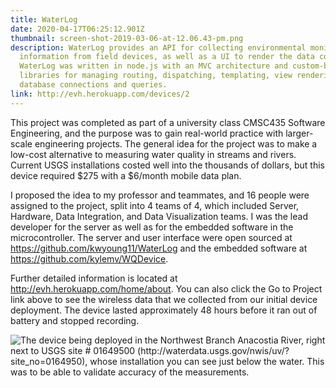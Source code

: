 ```yaml
---
title: WaterLog
date: 2020-04-17T06:25:12.901Z
thumbnail: screen-shot-2019-03-06-at-12.06.43-pm.png
description: WaterLog provides an API for collecting environmental monitoring
  information from field devices, as well as a UI to render the data collected.
  WaterLog was written in node.js with an MVC architecture and custom-built
  libraries for managing routing, dispatching, templating, view rendering, and
  database connections and queries.
link: http://evh.herokuapp.com/devices/2
---
```

This project was completed as part of a university class CMSC435 Software Engineering, and the purpose was to gain real-world practice with larger-scale engineering projects. The general idea for the project was to make a low-cost alternative to measuring water quality in streams and rivers. Current USGS installations costed well into the thousands of dollars, but this device required $275 with a $6/month mobile data plan.

I proposed the idea to my professor and teammates, and 16 people were assigned to the project, split into 4 teams of 4, which included Server, Hardware, Data Integration, and Data Visualization teams. I was the lead developer for the server as well as for the embedded software in the microcontroller. The server and user interface were open sourced at <https://github.com/kwyoung11/WaterLog> and the embedded software at <https://github.com/kylemv/WQDevice>.

Further detailed information is located at <http://evh.herokuapp.com/home/about>. You can also click the Go to Project link above to see the wireless data that we collected from our initial device deployment. The device lasted approximately 48 hours before it ran out of battery and stopped recording.

![The device being deployed in the Northwest Branch Anacostia River, right next to USGS site # 01649500 (http://waterdata.usgs.gov/nwis/uv/?site_no=0164950), whose installation you can see just below the water. This was to be able to validate accuracy of the measurements.](/img/img_2127.jpg "The device being deployed in the Northwest Branch Anacostia River, right next to USGS site # 01649500 (http://waterdata.usgs.gov/nwis/uv/?site_no=0164950), whose installation you can see just below the water. This was to be able to validate accuracy of the measurements.")